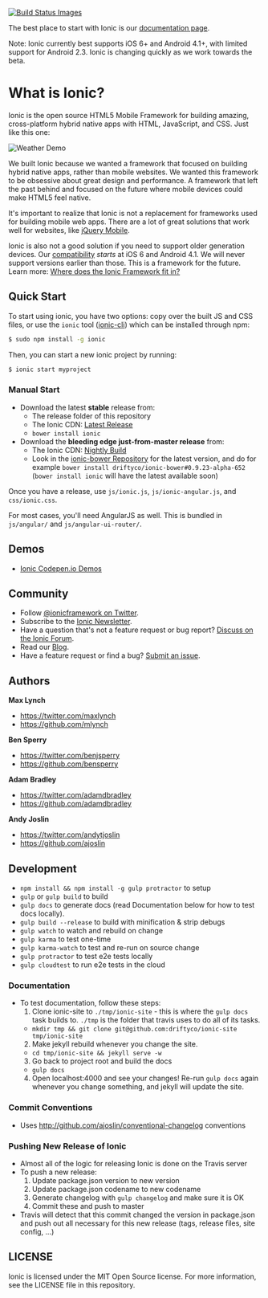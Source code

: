 <a href="https://travis-ci.org/driftyco/ionic"><img src="https://travis-ci.org/driftyco/ionic.png?branch=master" data-bindattr-164="164" title="Build Status Images"></a>


The best place to start with Ionic is our [documentation page](http://ionicframework.com/docs/).

Note: Ionic currently best supports iOS 6+ and Android 4.1+, with limited support for Android 2.3. Ionic is changing quickly as we work towards the beta.

# What is Ionic?

Ionic is the open source HTML5 Mobile Framework for building amazing, cross-platform hybrid native apps with HTML, JavaScript, and CSS. Just like this one:

![Weather Demo](http://ionicframework.com/img/weather1x.png)

We built Ionic because we wanted a framework that focused on building hybrid native apps, rather than mobile websites. We wanted this framework to be obsessive about great design and performance. A framework that left the past behind and focused on the future where mobile devices could make HTML5 feel native.

It's important to realize that Ionic is not a replacement for frameworks used for building mobile web apps. There are a lot
of great solutions that work well for websites, like [jQuery Mobile](http://jquerymobile.com/).

Ionic is also not a good solution if you need to support older generation devices. Our [compatibility](http://ionicframework.com/docs/#browser-support) *starts* at iOS 6 and Android 4.1. We will never support versions earlier than those. This is a framework for the future. Learn more: [Where does the Ionic Framework fit in?](http://ionicframework.com/blog/where-does-the-ionic-framework-fit-in/)


## Quick Start

To start using ionic, you have two options: copy over the built JS and CSS files, or
use the `ionic` tool ([ionic-cli](https://github.com/driftyco/ionic-cli)) which can be installed through npm:

```bash
$ sudo npm install -g ionic
```

Then, you can start a new ionic project by running:

```bash
$ ionic start myproject
```

### Manual Start

- Download the latest **stable** release from:
  * The release folder of this repository
  * The Ionic CDN: [Latest Release](http://code.ionicframework.com/)
  * `bower install ionic` 
- Download the **bleeding edge just-from-master release** from:
  * The Ionic CDN: [Nightly Build](http://code.ionicframework.com/#nightly)
  * Look in the [ionic-bower Repository](https://github.com/driftyco/ionic-bower) for the latest version, and do for example `bower install driftyco/ionic-bower#0.9.23-alpha-652` (`bower install ionic` will have the latest available soon)
  
Once you have a release, use `js/ionic.js`, `js/ionic-angular.js`, and `css/ionic.css`.

For most cases, you'll need AngularJS as well.  This is bundled in `js/angular/` and `js/angular-ui-router/`.


## Demos

 - [Ionic Codepen.io Demos](http://codepen.io/ionic/public-list)


## Community

* Follow [@ionicframework on Twitter](https://twitter.com/ionicframework).
* Subscribe to the [Ionic Newsletter](http://ionicframework.com/subscribe/).
* Have a question that's not a feature request or bug report? [Discuss on the Ionic Forum](http://forum.ionicframework.com/).
* Read our [Blog](http://ionicframework.com/blog/).
* Have a feature request or find a bug? [Submit an issue](https://github.com/driftyco/ionic/issues).


## Authors

**Max Lynch**

+ <https://twitter.com/maxlynch>
+ <https://github.com/mlynch>

**Ben Sperry**

+ <https://twitter.com/benjsperry>
+ <https://github.com/bensperry>

**Adam Bradley**

+ <https://twitter.com/adamdbradley>
+ <https://github.com/adamdbradley>

**Andy Joslin**

+ <https://twitter.com/andytjoslin>
+ <https://github.com/ajoslin>

## Development

* `npm install && npm install -g gulp protractor` to setup
* `gulp` or `gulp build` to build
* `gulp docs` to generate docs (read Documentation below for how to test docs locally).
* `gulp build --release` to build with minification & strip debugs
* `gulp watch` to watch and rebuild on change
* `gulp karma` to test one-time
* `gulp karma-watch` to test and re-run on source change
* `gulp protractor` to test e2e tests locally
* `gulp cloudtest` to run e2e tests in the cloud

### Documentation

* To test documentation, follow these steps:
  1. Clone ionic-site to `./tmp/ionic-site` - this is where the `gulp docs` task builds to.  `./tmp` is the folder that travis uses to do all of its tasks.
    - `mkdir tmp && git clone git@github.com:driftyco/ionic-site tmp/ionic-site`
  2. Make jekyll rebuild whenever you change the site.
    - `cd tmp/ionic-site && jekyll serve -w`
  3. Go back to project root and build the docs
    - `gulp docs`
  4. Open localhost:4000 and see your changes! Re-run `gulp docs` again whenever you change something, and jekyll will update the site.

### Commit Conventions

* Uses http://github.com/ajoslin/conventional-changelog conventions

### Pushing New Release of Ionic

- Almost all of the logic for releasing Ionic is done on the Travis server
- To push a new release:
  1. Update package.json version to new version
  2. Update package.json codename to new codename
  3. Generate changelog with `gulp changelog` and make sure it is OK
  4. Commit these and push to master
- Travis will detect that this commit changed the version in package.json and push out all necessary for this new release (tags, release files, site config, ...)

## LICENSE

Ionic is licensed under the MIT Open Source license. For more information, see the LICENSE file in this repository.
